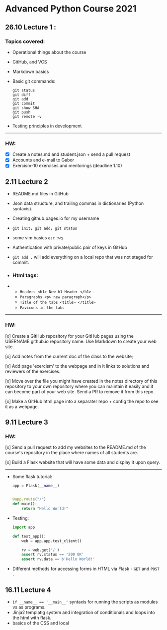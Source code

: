 # Advanced Python Course 2021

## 26.10 Lecture 1 :

### Topics covered:

* Operational things about the course

* GitHub, and VCS

* Markdown basics

* Basic git commands:

  ```git
  git status
  git diff
  git add
  git commit
  git show SHA
  git push
  git remote -v
  ```

* Testing principles in development 

---

### HW:

- [x] Create a notes.md and student.json + send a pull request 
- [x] Accounts and e-mail to Gabor 
- [x] Exercism-10 exercises and mentorings (deadline 1.10)

## 2.11 Lecture 2

* README.md files in GitHub 

* Json data structure, and trailing commas in dictionaries (Python syntaxis). 

* Creating github.pages.io for my username 

* ```git init; git add; git status```

* some vim basics ```esc``` ```:wq``` 

* Authentication with private/public pair of keys in GitHub

* ```git add .``` will add everything on a local repo that was not staged for commit.

* ### Html tags:

* - ```Headers <h1> New h1 Header </h1> ```
  - ```Paragraphs <p> new paragraph</p> ```
  - ```Title of the tabs <title> </title>```
  - ```Favicons in the tabs```

---

### HW:

[x] Create a GitHub repository for your GitHub pages using the USERNAME.github.io repository name. Use Markdown to create your web site.

[x] Add notes from the current doc of the class to the website;  

[x] Add page 'exercism' to the webpage and in it links to solutions and reviewers of the exercises. 

[x] Move over the file you might have created in the notes directory of this repository to your own repository where you can maintain it easily and it can become part of your web site. Send a PR to remove it from this repo.

[x] Make a GitHub html page into a separater repo + config the repo to see it as a webpage.



## 9.11 Lecture 3

### HW:

[x] Send a pull request to add my websites to the README.md of the course's repository in the place where names of all students are. 

[x] Build a Flask website that will have some data and display it upon query. 

---

* Some flask tutorial:

  ```python
  app = Flask(__name__)
  
  
  @app.route("/")
  def main():
      return "Hello World!"
  ```

* Testing:

  ```python
  import app
  
  def test_app():
      web = app.app.test_client()
  
      rv = web.get('/')
      assert rv.status == '200 OK'
      assert rv.data == b'Hello World!'
  ```



* Different methods for accessing forms in HTML via Flask - ```GET``` and ```POST``` . 

## 16.11 Lecture 4

* ```if __name__ == '__main__'``` syntaxis for running the scripts as modules vs as programs. 
* Jinja2 templatig system and integration of conditionals and loops into the html with flask. 
* basics of the CSS and local <style>  in the html docs themselves. 
* styling blocks of html - blocks, classes and ids.

### HW:

[x] List all **interesting** modules you use

[x] Update the README.md of the course repo with my Assignment 3 submission.



## 23.11 Lecture 5

* ```pip freeze -r requirements.txt -c constraints.txt``` 
* Algorithmic complexity:
* * inserting a value n a list is O(1)
  * finding a value in the list is O(n)
  * binary search on sorted list is O(log(n))
  * the complexity of sorting algortihms and different implementations 

## 30.11 Lecture 6

* Basics of the ML; linear regression; saving model and evaluating new data.



## 7.12 Lecture 7

* Parsing of the web pages using different tools.



## 14.12 Lecture 8
